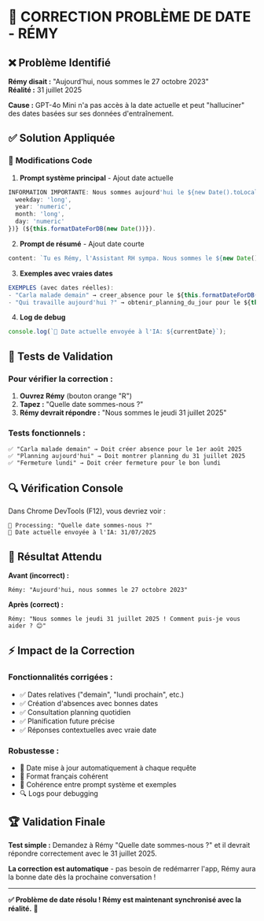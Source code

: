 # 🔧 CORRECTION PROBLÈME DE DATE - RÉMY

## ❌ **Problème Identifié**

**Rémy disait :** "Aujourd'hui, nous sommes le 27 octobre 2023"  
**Réalité :** 31 juillet 2025

**Cause :** GPT-4o Mini n'a pas accès à la date actuelle et peut "halluciner" des dates basées sur ses données d'entraînement.

## ✅ **Solution Appliquée**

### 🔧 **Modifications Code**

1. **Prompt système principal** - Ajout date actuelle
```javascript
INFORMATION IMPORTANTE: Nous sommes aujourd'hui le ${new Date().toLocaleDateString('fr-FR', { 
  weekday: 'long', 
  year: 'numeric', 
  month: 'long', 
  day: 'numeric' 
})} (${this.formatDateForDB(new Date())}).
```

2. **Prompt de résumé** - Ajout date courte
```javascript
content: `Tu es Rémy, l'Assistant RH sympa. Nous sommes le ${new Date().toLocaleDateString('fr-FR')}. Résume l'action...`
```

3. **Exemples avec vraies dates**
```javascript
EXEMPLES (avec dates réelles):
- "Carla malade demain" → creer_absence pour le ${this.formatDateForDB(new Date(Date.now() + 86400000))}
- "Qui travaille aujourd'hui ?" → obtenir_planning_du_jour pour le ${this.formatDateForDB(new Date())}
```

4. **Log de debug**
```javascript
console.log(`📅 Date actuelle envoyée à l'IA: ${currentDate}`);
```

## 🧪 **Tests de Validation**

### **Pour vérifier la correction :**

1. **Ouvrez Rémy** (bouton orange "R")
2. **Tapez :** "Quelle date sommes-nous ?"
3. **Rémy devrait répondre :** "Nous sommes le jeudi 31 juillet 2025"

### **Tests fonctionnels :**

```
✅ "Carla malade demain" → Doit créer absence pour le 1er août 2025
✅ "Planning aujourd'hui" → Doit montrer planning du 31 juillet 2025  
✅ "Fermeture lundi" → Doit créer fermeture pour le bon lundi
```

## 🔍 **Vérification Console**

Dans Chrome DevTools (F12), vous devriez voir :
```
💬 Processing: "Quelle date sommes-nous ?"
📅 Date actuelle envoyée à l'IA: 31/07/2025
```

## 🎯 **Résultat Attendu**

**Avant (incorrect) :**
```
Rémy: "Aujourd'hui, nous sommes le 27 octobre 2023"
```

**Après (correct) :**
```
Rémy: "Nous sommes le jeudi 31 juillet 2025 ! Comment puis-je vous aider ? 😊"
```

## ⚡ **Impact de la Correction**

### **Fonctionnalités corrigées :**
- ✅ Dates relatives ("demain", "lundi prochain", etc.)
- ✅ Création d'absences avec bonnes dates
- ✅ Consultation planning quotidien
- ✅ Planification future précise
- ✅ Réponses contextuelles avec vraie date

### **Robustesse :**
- 🔄 Date mise à jour automatiquement à chaque requête
- 📅 Format français cohérent
- 🎯 Cohérence entre prompt système et exemples
- 🔍 Logs pour debugging

## 🏆 **Validation Finale**

**Test simple :** Demandez à Rémy "Quelle date sommes-nous ?" et il devrait répondre correctement avec le 31 juillet 2025.

**La correction est automatique** - pas besoin de redémarrer l'app, Rémy aura la bonne date dès la prochaine conversation !

---

**✅ Problème de date résolu ! Rémy est maintenant synchronisé avec la réalité.** 📅 